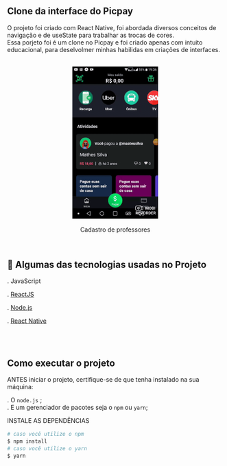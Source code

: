 

## Clone da interface do Picpay

O projeto foi criado com React Native, foi abordada diversos conceitos de navigação e de useState para trabalhar as trocas de cores. <br/>
Essa porjeto foi é um clone no Picpay e foi criado apenas com intuito educacional, para deselvolmer minhas habilidas em criações de interfaces. <br/><br/>


<div align="center">
 <img  src="git/mobile.gif" width="200" >
  <p>Cadastro de professores</p>
</div>
<br/>

## :rocket: Algumas das tecnologias usadas no Projeto

. JavaScript<br/>

. [ReactJS](https://reactjs.org/)<br/>

. [Node.js](https://nodejs.org/en/)<br/>

. [React Native](https://reactnative.dev/)<br/>

<br/><br/>

## Como executar o projeto

ANTES iniciar o projeto, certifique-se de que tenha instalado na sua máquina:

. O `node.js` ; <br/>
. E um gerenciador de pacotes seja o `npm` ou `yarn`; <br/>


 INSTALE AS DEPENDÊNCIAS

```sh
# caso você utilize o npm
$ npm install
# caso você utilize o yarn
$ yarn
```
